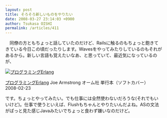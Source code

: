 ```yaml
---
layout: post
title: そろそろ新しいものをやりたい
date: 2008-03-27 23:14:03 +0900
author: Tsukasa OISHI
permalink: /articles/411
---
```


　同僚の方ともちょっと話していたのだけど、Railsに触るのもちょっと飽きてきている今日この頃だったりします。Wavesをやってみたりしているのもそれがあるから。新しい言語も覚えたいなあ、と思っていて、最近気になっているのが、

 [![プログラミングErlang](https://images-na.ssl-images-amazon.com/images/I/51bZh24YhqL._SL160_.jpg "プログラミングErlang")](http://www.amazon.co.jp/%E3%83%97%E3%83%AD%E3%82%B0%E3%83%A9%E3%83%9F%E3%83%B3%E3%82%B0Erlang-Joe-Armstrong/dp/4274067149%3FSubscriptionId%3DAKIAIKJECTBTL3JTYTKA%26tag%3Dkaeruspoon-22%26linkCode%3Dxm2%26camp%3D2025%26creative%3D165953%26creativeASIN%3D4274067149)

 [プログラミングErlang](http://www.amazon.co.jp/%E3%83%97%E3%83%AD%E3%82%B0%E3%83%A9%E3%83%9F%E3%83%B3%E3%82%B0Erlang-Joe-Armstrong/dp/4274067149%3FSubscriptionId%3DAKIAIKJECTBTL3JTYTKA%26tag%3Dkaeruspoon-22%26linkCode%3Dxm2%26camp%3D2025%26creative%3D165953%26creativeASIN%3D4274067149)
Joe Armstrong
オーム社
単行本（ソフトカバー）
2008-02-23

です。ちょっとやってみたい。でも仕事には全然使わないだろうな(それでもいいけど)。仕事で使うといえば、Flushもちゃんとやりたいんだよね。ASの文法がぱっと見た感じJavaみたいでちょっと食わず嫌いなのだけど。
